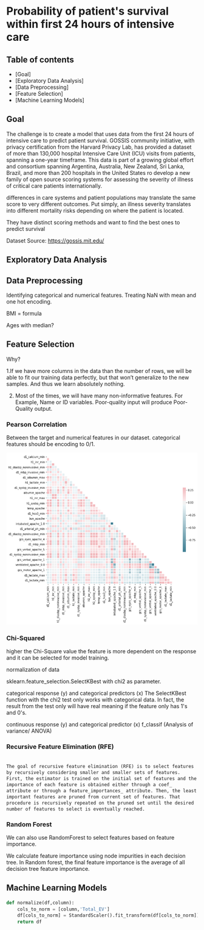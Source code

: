 # Probability of patient's survival within first 24 hours of intensive care 

## Table of contents
- [Goal]
- [Exploratory Data Analysis]
- [Data Preprocessing]
- [Feature Selection]
- [Machine Learning Models]

## Goal
The challenge is to create a model that uses data from the first 24 hours of intensive care to predict patient survival. GOSSIS community initiative, with privacy certification from the Harvard Privacy Lab, has provided a dataset of more than 130,000 hospital Intensive Care Unit (ICU) visits from patients, spanning a one-year timeframe. This data is part of a growing global effort and consortium spanning Argentina, Australia, New Zealand, Sri Lanka, Brazil, and more than 200 hospitals in the United States ro develop a new family of open source scoring systems for assessing the severity of illness of critical care patients internationally.

differences in care systems and patient populations may translate the same score to very different outcomes. Put simply, an illness severity translates into different mortality risks depending on where the patient is located. 

They have distinct scoring methods and want to find the best ones to predict survival

Dataset Source: https://gossis.mit.edu/


## Exploratory Data Analysis

## Data Preprocessing
Identifying categorical and numerical features. Treating NaN with mean and one hot encoding.


BMI = formula

Ages with median?




## Feature Selection
Why?

1.If we have more columns in the data than the number of rows, we will be able to fit our training data perfectly, but that won’t generalize to the new samples. And thus we learn absolutely nothing.

2. Most of the times, we will have many non-informative features. For Example, Name or ID variables. Poor-quality input will produce Poor-Quality output.

### Pearson Correlation
Between the target and numerical features in our dataset. 
categorical features should be encoding to 0/1.

<img src="/img/corr.png"/>

### Chi-Squared
higher the Chi-Square value the feature is more dependent on the response and it can be selected for model training.


normalization of data

sklearn.feature_selection.SelectKBest with chi2 as parameter.

categorical response (y) and categorical predictors (x)
The SelectKBest function with the chi2 test only works with categorical data. In fact, the result from the test only will have real meaning if the feature only has 1's and 0's.

continuous response (y) and categorical predictor (x)
f_classif (Analysis of variance/ ANOVA)

### Recursive Feature Elimination (RFE)

```From sklearn Documentation:

The goal of recursive feature elimination (RFE) is to select features by recursively considering smaller and smaller sets of features. First, the estimator is trained on the initial set of features and the importance of each feature is obtained either through a coef_ attribute or through a feature_importances_ attribute. Then, the least important features are pruned from current set of features. That procedure is recursively repeated on the pruned set until the desired number of features to select is eventually reached.
```

### Random Forest

We can also use RandomForest to select features based on feature importance.

We calculate feature importance using node impurities in each decision tree. In Random forest, the final feature importance is the average of all decision tree feature importance.


##  Machine Learning Models


```python
def normalize(df,column):
    cols_to_norm = [column,'Total_EV']
    df[cols_to_norm] = StandardScaler().fit_transform(df[cols_to_norm])
    return df
```

